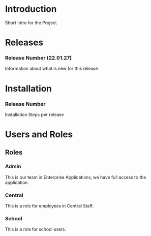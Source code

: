 # Introduction 
Short Intro for the Project

# Releases
### Release Number (22.01.27)
Information about what is new for this release

# Installation
### Release Number
Installation Steps per release

# Users and Roles
## Roles
### Admin
This is our team in Enterprise Applications, we have full access to the application.
### Central
This is a role for employees in Central Staff.  
### School
This is a role for school users.  